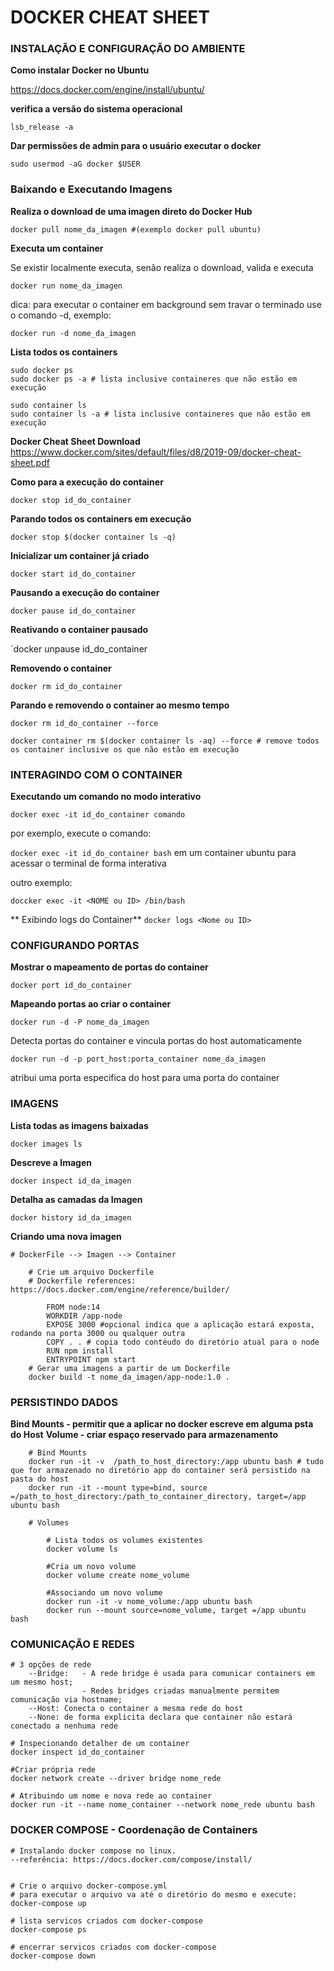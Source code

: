 # DOCKER CHEAT SHEET

### INSTALAÇÃO E CONFIGURAÇÃO DO AMBIENTE


**Como instalar Docker no Ubuntu**

https://docs.docker.com/engine/install/ubuntu/

**verifica a versão do sistema operacional**

`lsb_release -a`

**Dar permissões de admin para o usuário executar o docker**

`sudo usermod -aG docker $USER`


### Baixando e Executando Imagens

**Realiza o download de uma imagen direto do Docker Hub**

`docker pull nome_da_imagen #(exemplo docker pull ubuntu)`

**Executa um container**

Se existir localmente executa, senão realiza o download, valida e executa

`docker run nome_da_imagen`

dica: para executar o container em background sem travar o terminado use o comando -d, exemplo:

`docker run -d nome_da_imagen`

**Lista todos os containers**

	sudo docker ps
	sudo docker ps -a # lista inclusive containeres que não estão em execução

	sudo container ls 
	sudo container ls -a # lista inclusive containeres que não estão em execução

**Docker Cheat Sheet Download**
	https://www.docker.com/sites/default/files/d8/2019-09/docker-cheat-sheet.pdf

**Como para a execução do container**
	
`docker stop id_do_container`

**Parando todos os containers em execução**
	
`docker stop $(docker container ls -q)`

**Inicializar um container já criado**
	
`docker start id_do_container`

**Pausando a execução do container**
	
`docker pause id_do_container`

**Reativando o container pausado**
	

`docker unpause id_do_container

**Removendo o container**
	
`docker rm id_do_container`

**Parando e removendo o container ao mesmo tempo**

`docker rm id_do_container --force`

	docker container rm $(docker container ls -aq) --force # remove todos os container inclusive os que não estão em execução

### INTERAGINDO COM O CONTAINER

**Executando um comando no modo interativo**

`docker exec -it id_do_container comando`

por exemplo, execute o comando:

`docker exec -it id_do_container bash` em um container ubuntu para acessar o terminal de forma interativa

outro exemplo: 

`doccker exec -it <NOME ou ID> /bin/bash`


** Exibindo logs do Container**
`docker logs <Nome ou ID>`

### CONFIGURANDO PORTAS

**Mostrar o mapeamento de portas do container**
	
`docker port id_do_container`

**Mapeando portas ao criar o container**

`docker run -d -P nome_da_imagen`

Detecta portas do container e vincula portas do host automaticamente

`docker run -d -p port_host:porta_container nome_da_imagen`

atribui uma porta especifica do host para uma porta do container


### IMAGENS
	
**Lista todas as imagens baixadas**

`docker images ls`

**Descreve a Imagen**

`docker inspect id_da_imagen`

**Detalha as camadas da Imagen**

`docker history id_da_imagen`

**Criando uma nova imagen**

	# DockerFile --> Imagen --> Container

		# Crie um arquivo Dockerfile
		# Dockerfile references: https://docs.docker.com/engine/reference/builder/

			FROM node:14
			WORKDIR /app-node
			EXPOSE 3000 #opcional indica que a aplicação estará exposta, rodando na porta 3000 ou qualquer outra
			COPY . . # copia todo contéudo do diretório atual para o node
			RUN npm install
			ENTRYPOINT npm start
		# Gerar uma imagens a partir de um Dockerfile
		docker build -t nome_da_imagen/app-node:1.0 .

### PERSISTINDO DADOS

**Bind Mounts - permitir que a aplicar no docker escreve em alguma psta do Host**
**Volume - criar espaço reservado para armazenamento**

		# Bind Mounts
		docker run -it -v  /path_to_host_directory:/app ubuntu bash # tudo que for armazenado no diretório app do container será persistido na pasta do host
		docker run -it --mount type=bind, source =/path_to_host_directory:/path_to_container_directory, target=/app ubuntu bash

		# Volumes

			# Lista todos os volumes existentes
			docker volume ls

			#Cria um novo volume
			docker volume create nome_volume

			#Associando um novo volume
			docker run -it -v nome_volume:/app ubuntu bash
			docker run --mount source=nome_volume, target =/app ubuntu bash

### COMUNICAÇÃO E REDES

	# 3 opções de rede 
		--Bridge: 	- A rede bridge é usada para comunicar containers em um mesmo host;
					- Redes bridges criadas manualmente permitem comunicação via hostname;
		--Host: Conecta o container a mesma rede do host
		--None: de forma explicita declara que container não estará conectado a nenhuma rede

	# Inspecionando detalher de um container
	docker inspect id_do_container	

	#Criar própria rede
	docker network create --driver bridge nome_rede

	# Atribuindo um nome e nova rede ao container
	docker run -it --name nome_container --network nome_rede ubuntu bash

### DOCKER COMPOSE - Coordenação de Containers

	# Instalando docker compose no linux. 
	--referência: https://docs.docker.com/compose/install/


	# Crie o arquivo docker-compose.yml
	# para executar o arquivo va até o diretório do mesmo e execute:
	docker-compose up

	# lista servicos criados com docker-compose
	docker-compose ps 

	# encerrar servicos criados com docker-compose
	docker-compose down











